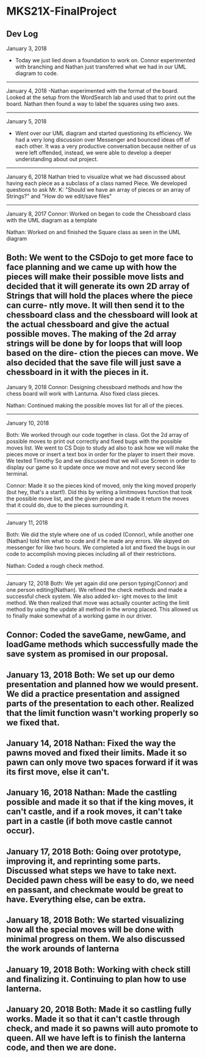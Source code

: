 # MKS21X-FinalProject
Dev Log
--------------------------------------------------------------------------------
January 3, 2018
- Today we just lied down a foundation to work on. Connor experimented with
branching and Nathan just transferred what we had in our UML diagram to code.


--------------------------------------------------------------------------------
January 4, 2018
-Nathan experimented with the format of the board. Looked at the setup from the
WordSearch lab and used that to print out the board. Nathan then found a way to
label the squares using two axes.

--------------------------------------------------------------------------------
January 5, 2018
- Went over our UML diagram and started questioning its efficiency.  We
had a very long discussion over Messenger and bounced ideas off of each other.
It was a very productive conversation because neither of us were left offended,
instead, we were able to develop a deeper understanding about out project.
--------------------------------------------------------------------------------
January 6, 2018
Nathan tried to visualize what we had discussed about having each piece as a
subclass of a class named Piece. We developed questions to ask Mr. K: "Should we
have an array of pieces or an array of Strings?" and "How do we edit/save files"

--------------------------------------------------------------------------------
January 8, 2017
Connor:
Worked on began to code the Chessboard class with the UML diagram as a template

Nathan:
Worked on and finished the Square class as seen in the UML diagram

Both:
We went to the CSDojo to get more face to face planning and we came up with how
the pieces will make their possible move lists and decided that it will generate
its own 2D array of Strings that will hold the places where the piece can curre-
ntly move. It will then send it to the chessboard class and the chessboard will
look at the actual chessboard and give the actual possible moves. The making of
the 2d array strings will be done by for loops that will loop based on the dire-
ction the pieces can move. We also decided that the save file will just save a
chessboard in it with the pieces in it.
--------------------------------------------------------------------------------
January 9, 2018
Connor:
Designing chessboard methods and how the chess board will work with Lanturna.
Also fixed class pieces.

Nathan:
Continued making the possible moves list for all of the pieces.

--------------------------------------------------------------------------------
January 10, 2018

Both:
We worked through our code together in class.  Got the 2d array of possible
moves to print out correctly and fixed bugs with the possible moves list.  We
went to CS Dojo to study ad also to ask how we will make the pieces move or
insert a text box in order for the player to insert their move.  We texted
Timothy So and we discussed that we will use Screen in order to display our game
so it update once we move and not every second like terminal.

Connor:
Made it so the pieces kind of moved, only the king moved properly (but hey,
that's a start!). Did this by writing a limitmoves function that took the
possible move list, and the given piece and made it return the moves that it
could do, due to the pieces surrounding it.

--------------------------------------------------------------------------------
January 11, 2018

Both:
We did the style where one of us coded (Connor), while another one (Nathan) told
him what to code and if he made any errors. We skpyed on messenger for like two
hours. We completed a lot and fixed the bugs in our code to accomplish moving
pieces including all of their restrictions.

Nathan:
Coded a rough check method.

--------------------------------------------------------------------------------
January 12, 2018
Both:
We yet again did one person typing(Connor) and one person editing(Nathan). We
refined the check methods and made a successful check system. We also added kn-
ight moves to the limit method. We then realized that move was actually counter
acting the limit method by using the update all method in the wrong placed. This
allowed us to finally make somewhat of a working game in our driver.

Connor:
Coded the saveGame, newGame, and loadGame methods which successfully made the
save system as promised in our proposal.
--------------------------------------------------------------------------------
January 13, 2018
Both: We set up our demo presentation and planned how we would present.
We did a practice presentation and assigned parts of the presentation to each
other.  Realized that the limit function wasn't working properly so we fixed
that.
--------------------------------------------------------------------------------
January 14, 2018
Nathan: Fixed the way the pawns moved and fixed their limits.  Made it so pawn
can only move two spaces forward if it was its first move, else it can't.
--------------------------------------------------------------------------------
January 16, 2018
Nathan: Made the castling possible and made it so that if the king moves, it
can't castle, and if a rook moves, it can't take part in a castle (if both move
castle cannot occur).
--------------------------------------------------------------------------------
January 17, 2018
Both: Going over prototype, improving it, and reprinting some parts.  Discussed
what steps we have to take next. Decided pawn chess will be easy to do, we need
en passant, and checkmate would be great to have.  Everything else, can be extra.
--------------------------------------------------------------------------------
January 18, 2018
Both: We started visualizing how all the special moves will be done with minimal
progress on them. We also discussed the work arounds of lanterna
--------------------------------------------------------------------------------
January 19, 2018
Both: Working with check still and finalizing it.  Continuing to plan how to use 
lanterna.
--------------------------------------------------------------------------------
January 20, 2018
Both: Made it so castling fully works.  Made it so that it can't castle through 
check, and made it so pawns will auto promote to queen.  All we have left is to 
finish the lanterna code, and then we are done.
--------------------------------------------------------------------------------
